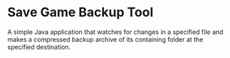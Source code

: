 # Save Game Backup Tool
A simple Java application that watches for changes in a specified file and makes a compressed backup archive of its containing folder at the specified destination.
